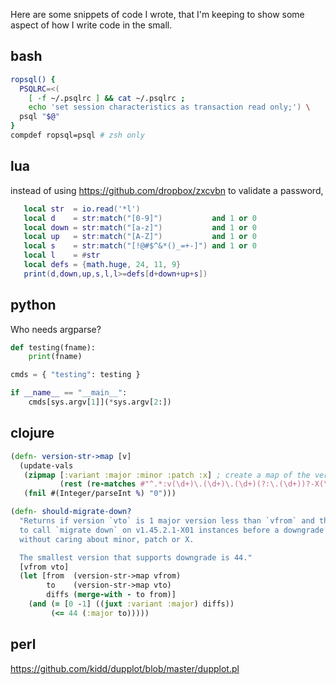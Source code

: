 Here are some snippets of code I wrote, that I'm keeping to show some
aspect of how I write code in the small.

## bash

```bash
ropsql() {
  PSQLRC=<(
    [ -f ~/.psqlrc ] && cat ~/.psqlrc ;
    echo 'set session characteristics as transaction read only;') \
  psql "$@"
}
compdef ropsql=psql # zsh only
```

## lua
instead of using https://github.com/dropbox/zxcvbn to validate a password,

```lua
   local str  = io.read('*l')
   local d    = str:match("[0-9]")           and 1 or 0
   local down = str:match("[a-z]")           and 1 or 0
   local up   = str:match("[A-Z]")           and 1 or 0
   local s    = str:match("[!@#$^&*()_=+-]") and 1 or 0
   local l    = #str
   local defs = {math.huge, 24, 11, 9}
   print(d,down,up,s,l,l>=defs[d+down+up+s])
```

## python
Who needs argparse?

```python
def testing(fname):
    print(fname)

cmds = { "testing": testing }

if __name__ == "__main__":
    cmds[sys.argv[1]](*sys.argv[2:])
```

## clojure

```clojure
(defn- version-str->map [v]
  (update-vals
   (zipmap [:variant :major :minor :patch :x] ; create a map of the version parts
           (rest (re-matches #"^.*:v(\d+)\.(\d+)\.(\d+)(?:\.(\d+))?-X(\d+)$" v)))
   (fnil #(Integer/parseInt %) "0")))

(defn- should-migrate-down?
  "Returns if version `vto` is 1 major version less than `vfrom` and the `variant` is the same. This predicate is used
  to call `migrate down` on v1.45.2.1-X01 instances before a downgrade of exactly 1 major version down
  without caring about minor, patch or X.

  The smallest version that supports downgrade is 44."
  [vfrom vto]
  (let [from  (version-str->map vfrom)
        to    (version-str->map vto)
        diffs (merge-with - to from)]
    (and (= [0 -1] ((juxt :variant :major) diffs))
         (<= 44 (:major to)))))
```

## perl

https://github.com/kidd/dupplot/blob/master/dupplot.pl
